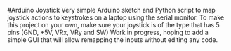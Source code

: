 #Arduino Joystick
Very simple Arduino sketch and Python script to map joystick actions to keystrokes on a laptop using the serial monitor.
To make this project on your own, make sure your joystick is of the type that has 5 pins (GND, +5V, VRx, VRy and SW)
Work in progress, hoping to add a simple GUI that will allow remapping the inputs without editing any code.
